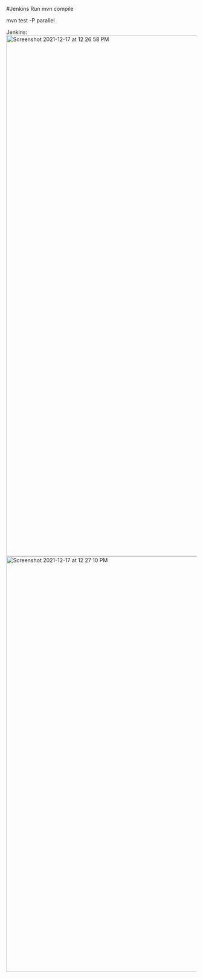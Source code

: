 #Jenkins Run 
mvn compile

mvn test -P parallel

Jenkins:
<img width="1379" alt="Screenshot 2021-12-17 at 12 26 58 PM" src="https://user-images.githubusercontent.com/96251225/146502650-bcefb539-2e44-405e-a212-dfd9db1eb3f7.png">
<img width="1100" alt="Screenshot 2021-12-17 at 12 27 10 PM" src="https://user-images.githubusercontent.com/96251225/146502667-9d43ab9b-7853-4831-8a63-378ae5d97b72.png">
